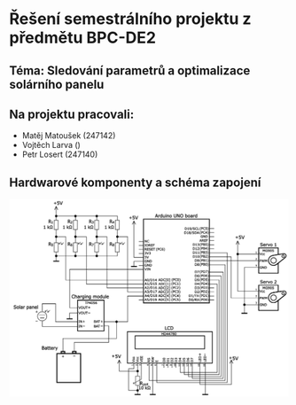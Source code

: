 # Řešení semestrálního projektu z předmětu BPC-DE2

## Téma: Sledování parametrů a optimalizace solárního panelu

## Na projektu pracovali: 

* Matěj Matoušek (247142)
* Vojtěch Larva ()
* Petr Losert (247140)


## Hardwarové komponenty a schéma zapojení


  ![Schéma zapojení](Schema_zapojeni.png)
